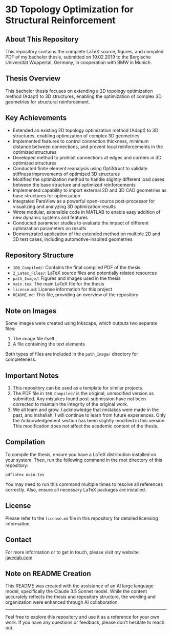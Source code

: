 # 3D Topology Optimization for Structural Reinforcement

## About This Repository

This repository contains the complete LaTeX source, figures, and compiled PDF of my bachelor thesis, submitted on 19.02.2019 to the Bergische Universität Wuppertal, Germany, in cooperation with BMW in Munich.

## Thesis Overview

This bachelor thesis focuses on extending a 2D topology optimization method (Adapt) to 3D structures, enabling the optimization of complex 3D geometries for structural reinforcement.

## Key Achievements

* Extended an existing 2D topology optimization method (Adapt) to 3D structures, enabling optimization of complex 3D geometries
* Implemented features to control connection thickness, minimum distance between connections, and prevent local reinforcements in the optimized structures
* Developed method to prohibit connections at edges and corners in 3D optimized structures
* Conducted finite element reanalysis using OptiStruct to validate stiffness improvements of optimized 3D structures
* Modified the optimization method to handle slightly different load cases between the base structure and optimized reinforcements
* Implemented capability to import external 2D and 3D CAD geometries as base structures for optimization
* Integrated ParaView as a powerful open-source post-processor for visualizing and analyzing 3D optimization results
* Wrote modular, extensible code in MATLAB to enable easy addition of new dynamic systems and features
* Conducted parameter studies to evaluate the impact of different optimization parameters on results
* Demonstrated application of the extended method on multiple 2D and 3D test cases, including automotive-inspired geometries

## Repository Structure

- `100_Compiled/`: Contains the final compiled PDF of the thesis
- `2_Latex_Files/`: LaTeX source files and potentially related resources
- `path_Image/`: Figures and images used in the thesis
- `main.tex`: The main LaTeX file for the thesis
- `license.md`: License information for this project
- `README.md`: This file, providing an overview of the repository

## Note on Images

Some images were created using Inkscape, which outputs two separate files:
1. The image file itself
2. A file containing the text elements

Both types of files are included in the `path_Image/` directory for completeness.

## Important Notes

1. This repository can be used as a template for similar projects.
2. The PDF file in `100_Compiled/` is the original, unmodified version as submitted. Any mistakes found post-submission have not been corrected to maintain the integrity of the original work.
3. We all learn and grow. I acknowledge that mistakes were made in the past, and inshallah, I will continue to learn from future experiences. Only the Acknowledgement section has been slightly modified in this version. This modification does not affect the academic content of the thesis.

## Compilation

To compile the thesis, ensure you have a LaTeX distribution installed on your system. Then, run the following command in the root directory of this repository:

```
pdflatex main.tex
```


You may need to run this command multiple times to resolve all references correctly. Also, ensure all necessary LaTeX packages are installed.

## License

Please refer to the `license.md` file in this repository for detailed licensing information.


## Contact

For more information or to get in touch, please visit my website: [javedab.com](https://javedab.com)


## Note on README Creation

This README was created with the assistance of an AI large language model, specifically the Claude 3.5 Sonnet model. While the content accurately reflects the thesis and repository structure, the wording and organization were enhanced through AI collaboration.

---

Feel free to explore this repository and use it as a reference for your own work. If you have any questions or feedback, please don't hesitate to reach out.

